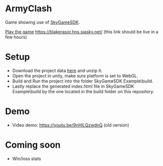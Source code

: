 # ArmyClash
Game showing use of [SkyGameSDK](https://github.com/figurestudios/SkyGameSDK).

[Play the game](https://000fgnr66ahnc7suut3u4ulg125elh9h7q1kftotkq2pkufcpnmo9b0.siasky.net/)
https://blakerasor.hns.siasky.net/ (this link should be live in a few hours) 

# Setup
- Download the project data [here](https://siasky.net/AAAvorLGfQKLDTubMaaF7xYSHOmB3Ki6Wh_lBMA_GkswGw) and unzip it.
- Open the project in unity, make sure platform is set to WebGL.
- Build and Run the project into the folder SkyGameSDK Example\build.
- Lastly replace the generated index.html file in SkyGameSDK Example\build by the one located in the build folder on this repository.

# Demo
- Video demo: https://youtu.be/9nHlLQzwdnQ (old version)

# Coming soon
- Win/loss stats
